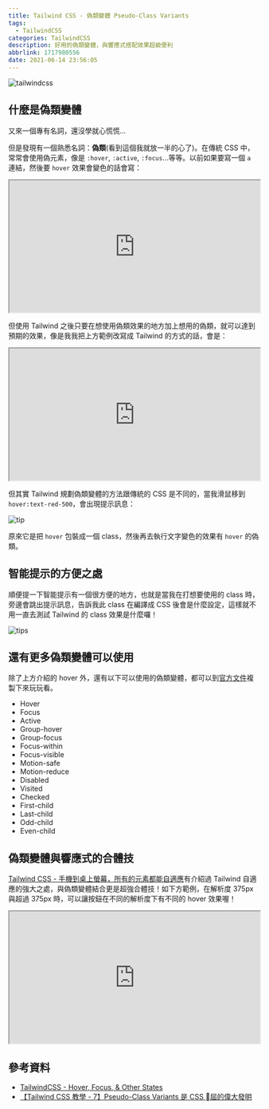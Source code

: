 ```yaml
---
title: Tailwind CSS - 偽類變體 Pseudo-Class Variants
tags:
  - TailwindCSS
categories: TailwindCSS
description: 好用的偽類變體，與響應式搭配效果超級便利
abbrlink: 1717980556
date: 2021-06-14 23:56:05
---
```


![tailwindcss](https://tools.wingzero.tw/assets/upload/1611643654838_0.jpg)

## 什麼是偽類變體

又來一個專有名詞，還沒學就心慌慌...

但是發現有一個熟悉名詞：**偽類**(看到這個我就放一半的心了)。在傳統 CSS 中，常常會使用偽元素，像是 `:hover`, `:active`, `:focus`...等等。以前如果要寫一個 `a` 連結，然後要 `hover` 效果會變色的話會寫：

<iframe height="265" style="width: 100%;" scrolling="no" title="css3 a href - TailwindCSS" src="https://codepen.io/hnzxewqw/embed/RwpqOzm?height=265&theme-id=light&default-tab=css,result"></iframe>

但使用 Tailwind 之後只要在想使用偽類效果的地方加上想用的偽類，就可以達到預期的效果，像是我我把上方範例改寫成 Tailwind 的方式的話，會是：

<iframe height="265" style="width: 100%;" scrolling="no" title="Tailwind a hover" src="https://codepen.io/hnzxewqw/embed/VwpVOwR?height=265&theme-id=light&default-tab=html,result"></iframe>

但其實 Tailwind 規劃偽類變體的方法跟傳統的 CSS 是不同的，當我滑鼠移到 `hover:text-red-500`，會出現提示訊息：

![tip](https://i.imgur.com/ZNC02Xq.png)

原來它是把 `hover` 包裝成一個 class，然後再去執行文字變色的效果有 `hover` 的偽類。

## 智能提示的方便之處

順便提一下智能提示有一個很方便的地方，也就是當我在打想要使用的 class 時，旁邊會跳出提示訊息，告訴我此 class 在編譯成 CSS 後會是什麼設定，這樣就不用一直去測試 Tailwind 的 class 效果是什麼囉！

![tips](https://i.imgur.com/7H8u3ji.png)

## 還有更多偽類變體可以使用

除了上方介紹的 hover 外，還有以下可以使用的偽類變體，都可以到[官方文件](https://tailwindcss.tw/docs/hover-focus-and-other-states)複製下來玩玩看。

- Hover
- Focus
- Active
- Group-hover
- Group-focus
- Focus-within
- Focus-visible
- Motion-safe
- Motion-reduce
- Disabled
- Visited
- Checked
- First-child
- Last-child
- Odd-child
- Even-child

## 偽類變體與響應式的合體技

[Tailwind CSS - 手機到桌上螢幕，所有的元素都能自適應](https://hsuchihting.github.io/TailwindCSS/20210612/1338142949/)有介紹過 Tailwind 自適應的強大之處，與偽類變體結合更是超強合體技！如下方範例，在解析度 375px 與超過 375px 時，可以讓按鈕在不同的解析度下有不同的 hover 效果喔！

<iframe height="265" style="width: 100%;" scrolling="no" title="Tailwind - pseudo x responsive" src="https://codepen.io/hnzxewqw/embed/yLMQWwq?height=265&theme-id=light&default-tab=html,result"></iframe>

## 參考資料

- [TailwindCSS - Hover, Focus, & Other States](https://tailwindcss.tw/docs/hover-focus-and-other-states)
- [【Tailwind CSS 教學 - 7】Pseudo-Class Variants 是 CSS 屆的偉大發明](https://ithelp.ithome.com.tw/articles/10246163)
